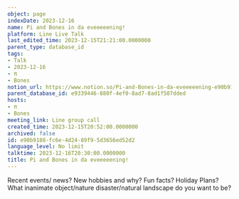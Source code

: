 ```yaml
---
object: page
indexDate: 2023-12-16
name: Pi and Bones in da eveeeeening!
platform: Line Live Talk
last_edited_time: 2023-12-15T21:21:00.0000000
parent_type: database_id
tags:
- Talk
- 2023-12-16
- π
- Bones
notion_url: https://www.notion.so/Pi-and-Bones-in-da-eveeeeening-e90b9188fc6e4d2489f95d3656ed52d2
parent_database_id: e9339446-880f-4ef0-8ad7-8ad1f507dded
hosts:
- π
- Bones
meeting_link: Line group call
created_time: 2023-12-15T20:52:00.0000000
archived: false
id: e90b9188-fc6e-4d24-89f9-5d3656ed52d2
language_level: No limit
talktime: 2023-12-16T20:30:00.0000000
title: Pi and Bones in da eveeeeening!
---
```



Recent events/ news?
New hobbies and why?
Fun facts? 
Holiday Plans?
What inanimate object/nature disaster/natural landscape do you want to be?























